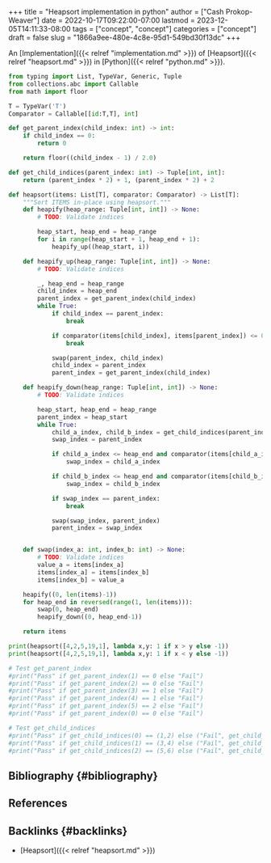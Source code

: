 +++
title = "Heapsort implementation in python"
author = ["Cash Prokop-Weaver"]
date = 2022-10-17T09:22:00-07:00
lastmod = 2023-12-05T14:11:33-08:00
tags = ["concept", "concept"]
categories = ["concept"]
draft = false
slug = "1866a9ee-480e-4c8e-95d1-549bd30f13dc"
+++

An [Implementation]({{< relref "implementation.md" >}}) of [Heapsort]({{< relref "heapsort.md" >}}) in [Python]({{< relref "python.md" >}}).

```python
from typing import List, TypeVar, Generic, Tuple
from collections.abc import Callable
from math import floor

T = TypeVar('T')
Comparator = Callable[[id:T,T], int]

def get_parent_index(child_index: int) -> int:
    if child_index == 0:
        return 0

    return floor((child_index - 1) / 2.0)

def get_child_indices(parent_index: int) -> Tuple[int, int]:
    return (parent_index * 2) + 1, (parent_index * 2) + 2

def heapsort(items: List[T], comparator: Comparator) -> List[T]:
    """Sort ITEMS in-place using heapsort."""
    def heapify(heap_range: Tuple[int, int]) -> None:
        # TODO: Validate indices

        heap_start, heap_end = heap_range
        for i in range(heap_start + 1, heap_end + 1):
            heapify_up((heap_start, i))

    def heapify_up(heap_range: Tuple[int, int]) -> None:
        # TODO: Validate indices

        _, heap_end = heap_range
        child_index = heap_end
        parent_index = get_parent_index(child_index)
        while True:
            if child_index == parent_index:
                break

            if comparator(items[child_index], items[parent_index]) <= 0:
                break

            swap(parent_index, child_index)
            child_index = parent_index
            parent_index = get_parent_index(child_index)

    def heapify_down(heap_range: Tuple[int, int]) -> None:
        # TODO: Validate indices

        heap_start, heap_end = heap_range
        parent_index = heap_start
        while True:
            child_a_index, child_b_index = get_child_indices(parent_index)
            swap_index = parent_index

            if child_a_index <= heap_end and comparator(items[child_a_index], items[parent_index]) > 0:
                swap_index = child_a_index

            if child_b_index <= heap_end and comparator(items[child_b_index], items[parent_index]) > 0 and comparator(items[child_b_index], items[child_a_index]) > 0:
                swap_index = child_b_index

            if swap_index == parent_index:
                break

            swap(swap_index, parent_index)
            parent_index = swap_index


    def swap(index_a: int, index_b: int) -> None:
        # TODO: Validate indices
        value_a = items[index_a]
        items[index_a] = items[index_b]
        items[index_b] = value_a

    heapify((0, len(items)-1))
    for heap_end in reversed(range(1, len(items))):
        swap(0, heap_end)
        heapify_down((0, heap_end-1))

    return items

print(heapsort([4,2,5,19,1], lambda x,y: 1 if x > y else -1))
print(heapsort([4,2,5,19,1], lambda x,y: 1 if x < y else -1))

# Test get_parent_index
#print("Pass" if get_parent_index(1) == 0 else "Fail")
#print("Pass" if get_parent_index(2) == 0 else "Fail")
#print("Pass" if get_parent_index(3) == 1 else "Fail")
#print("Pass" if get_parent_index(4) == 1 else "Fail")
#print("Pass" if get_parent_index(5) == 2 else "Fail")
#print("Pass" if get_parent_index(0) == 0 else "Fail")

# Test get_child_indices
#print("Pass" if get_child_indices(0) == (1,2) else ("Fail", get_child_indices(0)))
#print("Pass" if get_child_indices(1) == (3,4) else ("Fail", get_child_indices(1)))
#print("Pass" if get_child_indices(2) == (5,6) else ("Fail", get_child_indices(1)))
```


## Bibliography {#bibliography}

## References

<style>.csl-entry{text-indent: -1.5em; margin-left: 1.5em;}</style><div class="csl-bib-body">
</div>


## Backlinks {#backlinks}

-   [Heapsort]({{< relref "heapsort.md" >}})
